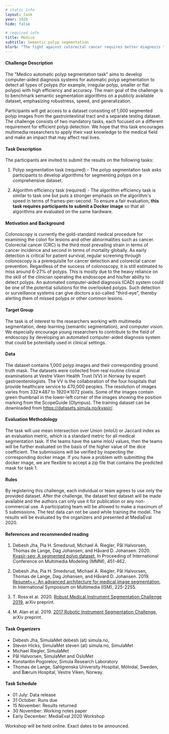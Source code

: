 ```yaml
---
# static info
layout: task
year: 2020
hide: false

# required info
title: Medico
subtitle: Semantic polyp segmentation
blurb: "The fight against colorectal cancer requires better diagnosis tools. Computer-aided diagnosis systems can reduce the chance that diagnosticians overlook a polyp during a colonoscopy. This task focuses on robust and efficient algorithms for polyp segmentation. The data consists of a large number of endoscopic images of the colon."
---
```


<!-- # please respect the structure below-->

#### Challenge Description
The "Medico automatic polyp segmentation task" aims to develop computer-aided diagnosis systems for automatic polyp segmentation to detect all types of polyps (for example, irregular polyp, smaller or flat polyps) with high efficiency and accuracy. The main goal of the challenge is to benchmark semantic segmentation algorithms on a publicly available dataset, emphasizing robustness, speed, and generalization.

Participants will get access to a dataset consisting of 1,000 segmented polyp images from the gastrointestinal tract and a separate testing dataset. The challenge consists of two mandatory tasks, each focused on a different requirement for efficient polyp detection. We hope that this task encourages multimedia researchers to apply their vast knowledge to the medical field and make an impact that may affect real lives.

#### Task Description
The participants are invited to submit the results on the following tasks: 

1) Polyp segmentation task (required) - The polyp segmentation task asks participants to develop algorithms for segmenting polyps on a comprehensive dataset. 

2) Algorithm efficiency task (required)  - The algorithm efficiency task is similar to task one but puts a stronger emphasis on the algorithm's speed in terms of frames-per-second. To ensure a fair evaluation, **this task requires participants to submit a Docker image** so that all algorithms are evaluated on the same hardware. 

#### Motivation and Background
Colonoscopy is currently the gold-standard medical procedure for examining the colon for lesions and other abnormalities such as cancer. Colorectal cancer (CRC) is the third most prevailing strain in terms of cancer incidence and second in terms of mortality globally. As early detection is critical for patient survival, regular screening through colonoscopy is a prerequisite for cancer detection and colorectal cancer prevention. Regardless of the success of colonoscopy, it is still estimated to miss around 6-27% of polyps. This is mostly due to the heavy reliance on the skill of the clinician operating the endoscope and his/her ability to detect polyps. An automated computer-aided diagnosis (CAD) system could be one of the potential solutions for the overlooked polyps. Such detection or surveillance systems can give doctors a so-called "third-eye", thereby alerting them of missed polyps or other common lesions.

#### Target Group
The task is of interest to the researchers working with multimedia segmentation, deep learning (semantic segmentation), and computer vision. We especially encourage young researchers to contribute to the field of endoscopy by developing an automated computer-aided diagnosis system that could be potentially used in clinical settings.  

#### Data
The dataset contains 1,000 polyp images and their corresponding ground truth mask. The datasets were collected from real routine clinical examinations at Vestre Viken Health Trust (VV) in Norway by expert gastroenterologists. The VV is the collaboration of the four hospitals that provide healthcare service to 470,000 peoples. The resolution of images varies from 332✕487 to 1920✕1072 pixels. Some of the images contain green thumbnail in the lower-left corner of the images showing  the position marking from the ScopeGuide (Olympus). The training dataset can be downloaded from https://datasets.simula.no/kvasir/. 

#### Evaluation Methodology
The task will use mean Intersection over Union (mIoU) or Jaccard index as an evaluation metric, which is a standard metric for all medical segmentation task. If the teams have the same mIoU values, then the teams will be further evaluated on the basis of the higher value of the dice coefficient. The submissions will be verified by inspecting the corresponding docker image. If you have a problem with submitting the docker image, we are flexible to accept a zip file that contains the predicted mask for task 1. 

#### Rules
By registering this challenge, each individual or team agrees to use only the provided dataset. After the challenge, the dataset test dataset will be made available and the authors can only use it for publication or any non-commercial use. A participating team will be allowed to make a maximum of 5 submissions. The test data can not be used while training the model. The results will be evaluated by the organizers and presented at MediaEval 2020. 


#### References and recommended reading
<!-- # Please use the ACM format for references https://www.acm.org/publications/authors/reference-formatting (but no DOI needed)-->
<!-- # The paper title should be a hyperlink leading to the paper online-->

1. Debesh Jha, Pia H. Smedsrud, Michael A. Riegler, Pål Halvorsen, Thomas de Lange, Dag Johansen, and Håvard D. Johansen. 2020. [Kvasir-seg: A segmented polyp dataset](https://link.springer.com/chapter/10.1007/978-3-030-37734-2_37), In Proceeding of International Conference on Multimedia Modeling (MMM), 451-462.

2. Debesh Jha, Pia H. Smedsrud, Michael A. Riegler, Pål Halvorsen, Thomas de Lange, Dag Johansen, and Håvard D. Johansen. 2019. [Resunet++: An advanced architecture for medical image segmentation](https://ieeexplore.ieee.org/stamp/stamp.jsp?arnumber=8959021), In International Symposium on Multimedia (ISM),  225-2255.

3. T. Ross et al. 2020. [Robust Medical Instrument Segmentation Challenge 2019](https://arxiv.org/abs/2003.10299), arXiv preprint.

4. M. Alan et al. 2019. [2017 Robotic Instrument Segmentation Challenge](https://arxiv.org/abs/1902.06426), arXiv preprint.


#### Task Organizers
<!-- # add the email address of the contact organizer-->

* Debesh Jha, SimulaMet debesh (at) simula.no, 
* Steven Hicks, SimulaMet steven (at) simula.no, SimulaMet 
* Michael Riegler, SimulaMet 
* Pål Halvorsen, SimulaMet and OsloMet
* Konstantin Pogorelov, Simula Research Laboratory
* Thomas de Lange, Sahlgrenska University Hospital, Mölndal, Sweden, and Bærum Hospital, Vestre Viken, Norway.

<!-- #### Task Auxiliaries -->
<!-- # if there are people helping with the task, but are not bearing the main responsibility for the task, they are auxiliaries. Please delete this heading if you have no auxiliaries-->

#### Task Schedule
* 01 July: Data release <!-- # Replace XX with your date. Latest possible is 31 July-->
* 31 October: Runs due <!-- # Replace XX with your date. Latest possible is 31 October-->
* 15 November: Results returned  <!-- Fixed. Please do not change-->
* 30 November: Working notes paper  <!-- Fixed. Please do not change-->
* Early December: MediaEval 2020 Workshop <!-- Fixed. Please do not change-->

Workshop will be held online. Exact dates to be announced.
